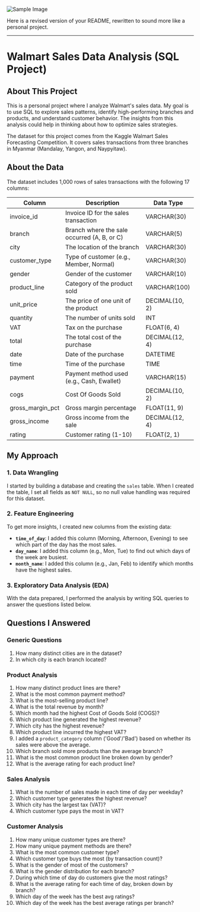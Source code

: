 ![Sample Image](https://encrypted-tbn0.gstatic.com/images?q=tbn:ANd9GcRztL0WzSHxYdzc8FmFZ8pCYA8GxsAThVhioAoQIrfPmnM2527iMnLvRXyd_5VO1xYdRg&usqp=CAU)


Here is a revised version of your README, rewritten to sound more like a personal project.

---

# Walmart Sales Data Analysis (SQL Project)

## About This Project
This is a personal project where I analyze Walmart's sales data. My goal is to use SQL to explore sales patterns, identify high-performing branches and products, and understand customer behavior. The insights from this analysis could help in thinking about how to optimize sales strategies.

The dataset for this project comes from the Kaggle Walmart Sales Forecasting Competition. It covers sales transactions from three branches in Myanmar (Mandalay, Yangon, and Naypyitaw).

## About the Data
The dataset includes 1,000 rows of sales transactions with the following 17 columns:

| Column | Description | Data Type |
|---|---|---|
| invoice_id | Invoice ID for the sales transaction | VARCHAR(30) |
| branch | Branch where the sale occurred (A, B, or C) | VARCHAR(5) |
| city | The location of the branch | VARCHAR(30) |
| customer_type | Type of customer (e.g., Member, Normal) | VARCHAR(30) |
| gender | Gender of the customer | VARCHAR(10) |
| product_line | Category of the product sold | VARCHAR(100) |
| unit_price | The price of one unit of the product | DECIMAL(10, 2) |
| quantity | The number of units sold | INT |
| VAT | Tax on the purchase | FLOAT(6, 4) |
| total | The total cost of the purchase | DECIMAL(12, 4) |
| date | Date of the purchase | DATETIME |
| time | Time of the purchase | TIME |
| payment | Payment method used (e.g., Cash, Ewallet) | VARCHAR(15) |
| cogs | Cost Of Goods Sold | DECIMAL(10, 2) |
| gross_margin_pct | Gross margin percentage | FLOAT(11, 9) |
| gross_income | Gross income from the sale | DECIMAL(12, 4) |
| rating | Customer rating (1-10) | FLOAT(2, 1) |

## My Approach

### 1. Data Wrangling
I started by building a database and creating the `sales` table. When I created the table, I set all fields as `NOT NULL`, so no null value handling was required for this dataset.

### 2. Feature Engineering
To get more insights, I created new columns from the existing data:
* **`time_of_day`**: I added this column (Morning, Afternoon, Evening) to see which part of the day has the most sales.
* **`day_name`**: I added this column (e.g., Mon, Tue) to find out which days of the week are busiest.
* **`month_name`**: I added this column (e.g., Jan, Feb) to identify which months have the highest sales.

### 3. Exploratory Data Analysis (EDA)
With the data prepared, I performed the analysis by writing SQL queries to answer the questions listed below.

## Questions I Answered

### Generic Questions
1.  How many distinct cities are in the dataset?
2.  In which city is each branch located?

### Product Analysis
1.  How many distinct product lines are there?
2.  What is the most common payment method?
3.  What is the most-selling product line?
4.  What is the total revenue by month?
5.  Which month had the highest Cost of Goods Sold (COGS)?
6.  Which product line generated the highest revenue?
7.  Which city has the highest revenue?
8.  Which product line incurred the highest VAT?
9.  I added a `product_category` column ('Good'/'Bad') based on whether its sales were above the average.
10. Which branch sold more products than the average branch?
11. What is the most common product line broken down by gender?
12. What is the average rating for each product line?

### Sales Analysis
1.  What is the number of sales made in each time of day per weekday?
2.  Which customer type generates the highest revenue?
3.  Which city has the largest tax (VAT)?
4.  Which customer type pays the most in VAT?

### Customer Analysis
1.  How many unique customer types are there?
2.  How many unique payment methods are there?
3.  What is the most common customer type?
4.  Which customer type buys the most (by transaction count)?
5.  What is the gender of most of the customers?
6.  What is the gender distribution for each branch?
7.  During which time of day do customers give the most ratings?
8.  What is the average rating for each time of day, broken down by branch?
9.	Which day of the week has the best avg ratings?
10.	Which day of the week has the best average ratings per branch?

